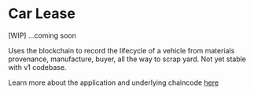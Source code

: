 # Car Lease

[WIP]
...coming soon

Uses the blockchain to record the lifecycle of a vehicle from materials provenance,
manufacture, buyer, all the way to scrap yard.  Not yet stable with v1 codebase.

Learn more about the application and underlying chaincode [here](https://github.com/IBM-Blockchain/car-lease-demo)
